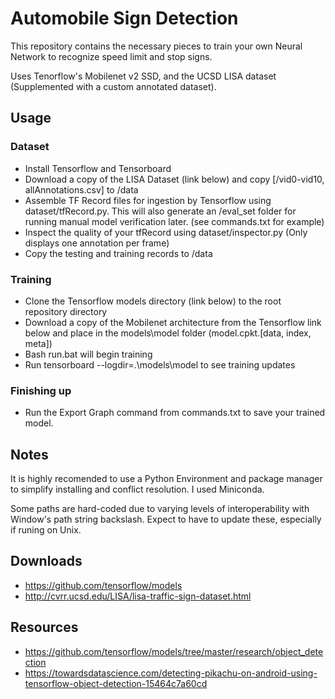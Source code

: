 # Automobile Sign Detection
This repository contains the necessary pieces to train your own Neural Network to recognize speed limit and stop signs.

Uses Tenorflow's Mobilenet v2 SSD, and the UCSD LISA dataset (Supplemented with a custom annotated dataset). 

## Usage

### Dataset
- Install Tensorflow and Tensorboard
- Download a copy of the LISA Dataset (link below) and copy [/vid0-vid10, allAnnotations.csv] to /data 
- Assemble TF Record files for ingestion by Tensorflow using dataset/tfRecord.py. This will also generate an /eval_set folder for running manual model verification later. (see commands.txt for example)
- Inspect the quality of your tfRecord using dataset/inspector.py (Only displays one annotation per frame)
- Copy the testing and training records to /data

### Training
- Clone the Tensorflow models directory (link below) to the root repository directory
- Download a copy of the Mobilenet architecture from the Tensorflow link below and place in the models\model folder (model.cpkt.[data, index, meta])
- Bash run.bat will begin training
- Run tensorboard --logdir=.\models\model to see training updates 

### Finishing up
- Run the Export Graph command from commands.txt to save your trained model.

## Notes
It is highly recomended to use a Python Environment and package manager to simplify installing and conflict resolution. I used Miniconda.

Some paths are hard-coded due to varying levels of interoperability with Window's path string backslash. Expect to have to update these, especially if runing on Unix.

## Downloads
- https://github.com/tensorflow/models
- http://cvrr.ucsd.edu/LISA/lisa-traffic-sign-dataset.html

## Resources
- https://github.com/tensorflow/models/tree/master/research/object_detection
- https://towardsdatascience.com/detecting-pikachu-on-android-using-tensorflow-object-detection-15464c7a60cd
